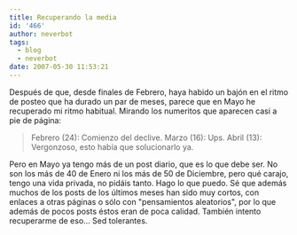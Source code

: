 ```yaml
---
title: Recuperando la media
id: '466'
author: neverbot
tags:
  - blog
  - neverbot
date: 2007-05-30 11:53:21
---
```


Después de que, desde finales de Febrero, haya habido un bajón en el ritmo de posteo que ha durado un par de meses, parece que en Mayo he recuperado mi ritmo habitual. Mirando los numeritos que aparecen casi a pie de página:

> Febrero (24): Comienzo del declive. 
  Marzo (16): Ups. 
  Abril (13): Vergonzoso, esto había que solucionarlo ya.

Pero en Mayo ya tengo más de un post diario, que es lo que debe ser. No son los más de 40 de Enero ni los más de 50 de Diciembre, pero qué carajo, tengo una vida privada, no pidáis tanto. Hago lo que puedo. Sé que además muchos de los posts de los últimos meses han sido muy cortos, con enlaces a otras páginas o sólo con "pensamientos aleatorios", por lo que además de pocos posts éstos eran de poca calidad. También intento recuperarme de eso... Sed tolerantes.
